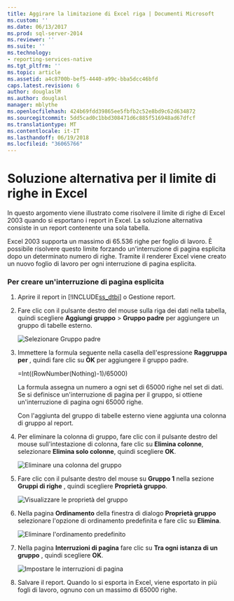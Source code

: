 ```yaml
---
title: Aggirare la limitazione di Excel riga | Documenti Microsoft
ms.custom: ''
ms.date: 06/13/2017
ms.prod: sql-server-2014
ms.reviewer: ''
ms.suite: ''
ms.technology:
- reporting-services-native
ms.tgt_pltfrm: ''
ms.topic: article
ms.assetid: a4c8700b-bef5-4440-a99c-bba5dcc46bfd
caps.latest.revision: 6
author: douglaslM
ms.author: douglasl
manager: mblythe
ms.openlocfilehash: 424b69fdd39865ee5fbfb2c52e8bd9c62d634872
ms.sourcegitcommit: 5dd5cad0c1bbd308471d6c885f516948ad67dfcf
ms.translationtype: MT
ms.contentlocale: it-IT
ms.lasthandoff: 06/19/2018
ms.locfileid: "36065766"
---
```

# <a name="work-around-the-excel-row-limitation"></a>Soluzione alternativa per il limite di righe in Excel
  In questo argomento viene illustrato come risolvere il limite di righe di Excel 2003 quando si esportano i report in Excel. La soluzione alternativa consiste in un report contenente una sola tabella.  
  
 Excel 2003 supporta un massimo di 65.536 righe per foglio di lavoro. È possibile risolvere questo limite forzando un'interruzione di pagina esplicita dopo un determinato numero di righe. Tramite il renderer Excel viene creato un nuovo foglio di lavoro per ogni interruzione di pagina esplicita.  
  
### <a name="to-create-an-explicit-page-break"></a>Per creare un'interruzione di pagina esplicita  
  
1.  Aprire il report in [!INCLUDE[ss_dtbi](../../includes/ss-dtbi-md.md)] o Gestione report.  
  
2.  Fare clic con il pulsante destro del mouse sulla riga dei dati nella tabella, quindi scegliere **Aggiungi gruppo** > **Gruppo padre** per aggiungere un gruppo di tabelle esterno.  
  
     ![Selezionare Gruppo padre](../media/datarow-selectparentgroup.png "Selezionare Gruppo padre")  
  
3.  Immettere la formula seguente nella casella dell'espressione **Raggruppa per** , quindi fare clic su **OK** per aggiungere il gruppo padre.  
  
     =Int((RowNumber(Nothing)-1)/65000)  
  
     La formula assegna un numero a ogni set di 65000 righe nel set di dati. Se si definisce un'interruzione di pagina per il gruppo, si ottiene un'interruzione di pagina ogni 65000 righe.  
  
     Con l'aggiunta del gruppo di tabelle esterno viene aggiunta una colonna di gruppo al report.  
  
4.  Per eliminare la colonna di gruppo, fare clic con il pulsante destro del mouse sull'intestazione di colonna, fare clic su **Elimina colonne**, selezionare **Elimina solo colonne**, quindi scegliere **OK**.  
  
     ![Eliminare una colonna del gruppo](../media/groupcolumn-delete-updated.png "Eliminare una colonna del gruppo")  
  
5.  Fare clic con il pulsante destro del mouse su **Gruppo 1** nella sezione **Gruppi di righe** , quindi scegliere **Proprietà gruppo**.  
  
     ![Visualizzare le proprietà del gruppo](../media/groupproperties-updated.png "Visualizzare le proprietà del gruppo")  
  
6.  Nella pagina **Ordinamento** della finestra di dialogo **Proprietà gruppo** selezionare l'opzione di ordinamento predefinita e fare clic su **Elimina**.  
  
     ![Eliminare l'ordinamento predefinito](../media/groupproperties-sorting-updated.png "Eliminare l'ordinamento predefinito")  
  
7.  Nella pagina **Interruzioni di pagina** fare clic su **Tra ogni istanza di un gruppo** , quindi scegliere **OK**.  
  
     ![Impostare le interruzioni di pagina](../media/groupproperties-pagebreaks-updated.png "Impostare le interruzioni di pagina")  
  
8.  Salvare il report. Quando lo si esporta in Excel, viene esportato in più fogli di lavoro, ognuno con un massimo di 65000 righe.  
  
  
